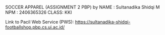 SOCCER APPAREL (ASSIGNMENT 2 PBP)
by
NAME : Sultanadika Shidqi M
NPM  : 2406365326
CLASS: KKI

Link to Pacil Web Service (PWS): https://sultanadika-shidqi-footballshop.pbp.cs.ui.ac.id/

